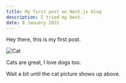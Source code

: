 ```yaml
---
title: My first post on Next.js blog
description: I tried my best.
date: 8 January 2021
---
```


Hey there, this is my first post.

![Cat](cat.jpg)

Cats are great, I love dogs too.

Wait a bit until the cat picture shows up above.
